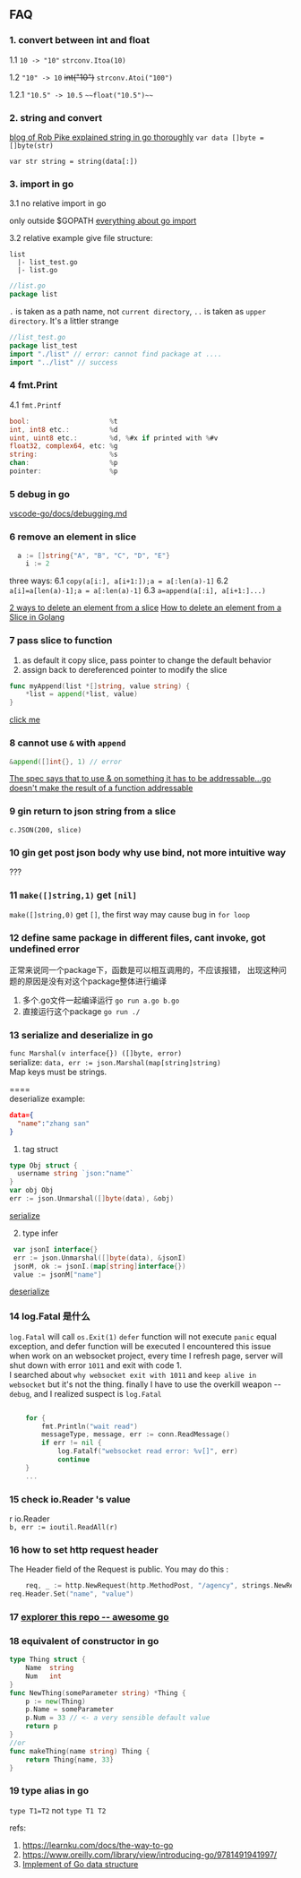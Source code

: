 ## FAQ

### 1. convert between int and float

1.1 `10 -> "10"` 
`strconv.Itoa(10)`

1.2 `"10" -> 10` 
~~int("10")~~  `strconv.Atoi("100")`

1.2.1 `"10.5" -> 10.5`
`~~float("10.5")~~`

### 2. string and convert
[blog of Rob Pike explained string in go thoroughly](https://blog.golang.org/strings)
`var data []byte = []byte(str)`

`var str string = string(data[:])`

### 3. import in go
3.1 no relative import in go

only outside $GOPATH
[everything about go import](https://scene-si.org/2018/01/25/go-tips-and-tricks-almost-everything-about-imports/)

3.2 relative example
give file structure: 

```
list
  |- list_test.go
  |- list.go
```
```go
//list.go
package list
```

`.` is taken as a path name, not `current directory`, `..` is taken as `upper directory`. It's a littler strange
```go
//list_test.go
package list_test
import "./list" // error: cannot find package at ....
import "../list" // success
```
### 4 fmt.Print
4.1 `fmt.Printf`
```go
bool:                    %t
int, int8 etc.:          %d
uint, uint8 etc.:        %d, %#x if printed with %#v
float32, complex64, etc: %g
string:                  %s
chan:                    %p
pointer:                 %p
```

### 5 debug in go
[ vscode-go/docs/debugging.md ](https://github.com/golang/vscode-go/blob/master/docs/debugging.md)

### 6 remove an element in slice
```go
  a := []string{"A", "B", "C", "D", "E"}
	i := 2
```
three ways:
6.1 `copy(a[i:], a[i+1:]);a = a[:len(a)-1]`
6.2 `a[i]=a[len(a)-1];a = a[:len(a)-1]`
6.3 `a=append(a[:i], a[i+1:]...)`

[2 ways to delete an element from a slice](https://yourbasic.org/golang/delete-element-slice/)
[How to delete an element from a Slice in Golang](https://stackoverflow.com/questions/37334119/how-to-delete-an-element-from-a-slice-in-golang)

### 7 pass slice to function
1. as default it copy slice, pass pointer to change the default behavior
2. assign back to dereferenced pointer to modify the slice
```go
func myAppend(list *[]string, value string) {
    *list = append(*list, value)
}
```
[click me](https://stackoverflow.com/questions/49428716/pass-slice-as-function-argument-and-modify-the-original-slice)

### 8 cannot use `&` with `append`
```go
&append([]int{}, 1) // error
```
[The spec says that to use & on something it has to be addressable...go doesn't make the result of a function addressable](https://stackoverflow.com/questions/30744965/how-to-get-the-pointer-of-return-value-from-function-call)

### 9 gin return to json string from a slice
`c.JSON(200, slice)`

### 10 gin get post json body why use bind, not more intuitive way
???

### 11 `make([]string,1)` get `[nil]`
`make([]string,0)` get `[]`, the first way may cause bug in `for loop`

### 12 define same package in different files, cant invoke, got undefined error
正常来说同一个package下，函数是可以相互调用的，不应该报错， 出现这种问题的原因是没有对这个package整体进行编译
1. 多个.go文件一起编译运行 `go run a.go b.go`
2. 直接运行这个package `go run ./`

### 13 serialize and deserialize in go 
`func Marshal(v interface{}) ([]byte, error)`  
serialize: `data, err := json.Marshal(map[string]string)`  
Map keys must be strings.

====  
 deserialize
 example: 
 ```json
 data={
   "name":"zhang san"
 }
 ```
 1. tag struct 
  ```go
  type Obj struct {
    username string `json:"name"`
  }
  var obj Obj
  err := json.Unmarshal([]byte(data), &obj)
  ```
  [serialize](https://code.tutsplus.com/tutorials/json-serialization-with-golang--cms-30209)  

 2. type infer
 ```go
  var jsonI interface{}
  err := json.Unmarshal([]byte(data), &jsonI)
  jsonM, ok := jsonI.(map[string]interface{})
  value := jsonM["name"]
 ```
 [deserialize](https://jingwei.link/2019/03/15/golang-json-unmarshal-using.html)


 ### 14 log.Fatal 是什么
 `log.Fatal` will call `os.Exit(1)`
 `defer` function will not execute
 `panic` equal exception, and defer function will be executed
 I encountered this issue when work on an websocket project, every time I refresh page, server will shut down with error `1011` and exit with code 1.  
 I searched about `why websocket exit with 1011` and `keep alive in websocket` but it's not the thing.
 finally I have to use the overkill weapon -- `debug`, and I realized 
suspect is `log.Fatal`
```go

	for {
		fmt.Println("wait read")
		messageType, message, err := conn.ReadMessage()
		if err != nil {
			log.Fatalf("websocket read error: %v[]", err)
			continue
    }
    ...
```

### 15 check io.Reader 's value
r io.Reader  
`b, err := ioutil.ReadAll(r)`


### 16 how to set http request header
The Header field of the Request is public. You may do this :
```go
	req, _ := http.NewRequest(http.MethodPost, "/agency", strings.NewReader(string(body)))
req.Header.Set("name", "value")
```

### 17 [explorer this repo -- awesome go](https://github.com/avelino/awesome-go)

### 18 equivalent of constructor in go
```go
type Thing struct {
    Name  string
    Num   int
}
func NewThing(someParameter string) *Thing {
    p := new(Thing)
    p.Name = someParameter
    p.Num = 33 // <- a very sensible default value
    return p
}
//or
func makeThing(name string) Thing {
    return Thing{name, 33}
}
```

### 19 type alias in go
`type T1=T2` not `type T1 T2`


refs:
1. https://learnku.com/docs/the-way-to-go
2. https://www.oreilly.com/library/view/introducing-go/9781491941997/
3. [Implement of Go data structure](https://flaviocopes.com/golang-data-structures/)

